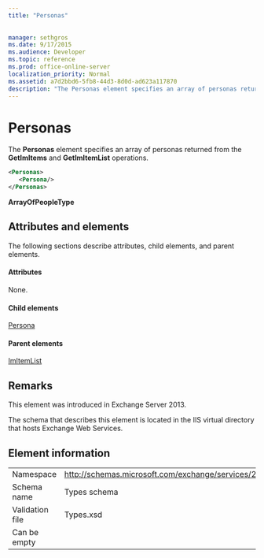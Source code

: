 ```yaml
---
title: "Personas"
 
 
manager: sethgros
ms.date: 9/17/2015
ms.audience: Developer
ms.topic: reference
ms.prod: office-online-server
localization_priority: Normal
ms.assetid: a7d2bbd6-5fb8-44d3-8d0d-ad623a117870
description: "The Personas element specifies an array of personas returned from the GetImItems and GetImItemList operations."
---
```


# Personas

The **Personas** element specifies an array of personas returned from the **GetImItems** and **GetImItemList** operations. 
  
```XML
<Personas>
   <Persona/>
</Personas>
```

 **ArrayOfPeopleType**
## Attributes and elements

The following sections describe attributes, child elements, and parent elements.
  
#### Attributes

None.
  
#### Child elements

[Persona](persona.md)
  
#### Parent elements

[ImItemList](imitemlist.md)
  
## Remarks

This element was introduced in Exchange Server 2013.
  
The schema that describes this element is located in the IIS virtual directory that hosts Exchange Web Services.
  
## Element information

|||
|:-----|:-----|
|Namespace  <br/> |http://schemas.microsoft.com/exchange/services/2006/types  <br/> |
|Schema name  <br/> |Types schema  <br/> |
|Validation file  <br/> |Types.xsd  <br/> |
|Can be empty  <br/> ||
   

